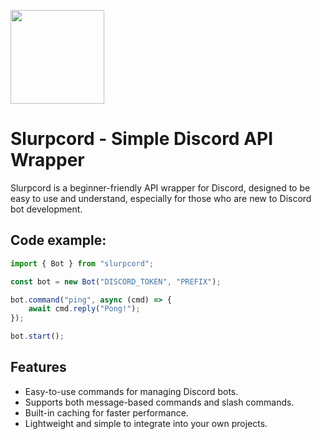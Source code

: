 <p style="align: center;">
    <img src="https://slurpy-films.github.io/images/slurpcord.png" style="width: 150px; height: auto;" />
</p>

# Slurpcord - Simple Discord API Wrapper

Slurpcord is a beginner-friendly API wrapper for Discord, designed to be easy to use and understand, especially for those who are new to Discord bot development.

## Code example:
```js
import { Bot } from "slurpcord";

const bot = new Bot("DISCORD_TOKEN", "PREFIX");

bot.command("ping", async (cmd) => {
    await cmd.reply("Pong!");
});

bot.start();
```

## Features

- Easy-to-use commands for managing Discord bots.
- Supports both message-based commands and slash commands.
- Built-in caching for faster performance.
- Lightweight and simple to integrate into your own projects.